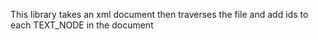 This library takes an xml document then traverses the file and add ids to each TEXT_NODE in the document

